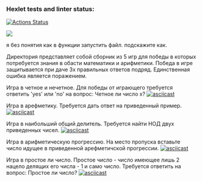 ### Hexlet tests and linter status:
[![Actions Status](https://github.com/LilDrugHill/python-project-lvl1/workflows/hexlet-check/badge.svg)](https://github.com/LilDrugHill/python-project-lvl1/actions)

<a href="https://codeclimate.com/github/codeclimate/codeclimate/maintainability"><img src="https://api.codeclimate.com/v1/badges/a99a88d28ad37a79dbf6/maintainability" /></a>

я без понятия как в функции запустить файл. подскажите как.

Директория представляет собой сборник из 5 игр для победы в которых потребуется знания в обасти математики и арифметики. Победа в игре защитывается при даче 3х правильных ответов подряд.
Единственная ошибка является поражением. 

Игра в четное и нечетное. Для победы от играющего требуется ответить 'yes' или 'no' на вопрос: Четное ли число х?
[![asciicast](https://asciinema.org/a/484255.svg)](https://asciinema.org/a/484255)

Игра в арефметику. Требуется дать ответ на приведенный пример.
[![asciicast](https://asciinema.org/a/484256.svg)](https://asciinema.org/a/484256)

Игра в наибольший общий делитель. Требуется найти НОД двух приведенных чисел.
[![asciicast](https://asciinema.org/a/484257.svg)](https://asciinema.org/a/484257)

Игра в арифметическую прогрессию. На место пропуска вставьте число идущее в приведенной арефметичской прогрессии.
[![asciicast](https://asciinema.org/a/484258.svg)](https://asciinema.org/a/484258)

Игра в простое ли число. Простое число - число имеющее лишь 2 нацело делящих его числа - 1 и само число. Требуется ответить на вопрос: Простое ли число?
[![asciicast](https://asciinema.org/a/484259.svg)](https://asciinema.org/a/484259)
